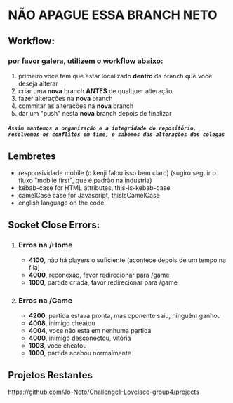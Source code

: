 # NÃO APAGUE ESSA BRANCH NETO

## Workflow:
### por favor galera, utilizem o workflow abaixo:
1. primeiro voce tem que estar localizado **dentro** da branch que voce deseja alterar
2. criar uma **nova** branch **ANTES** de qualquer alteração
3. fazer alterações na **nova** branch
4. commitar as alterações na **nova** branch
5. dar um "push" nesta **nova** branch depois de finalizar
##### `Assim mantemos a organização e a integridade do repositório, resolvemos os conflitos em time, e sabemos das alterações dos colegas`
## Lembretes
* responsividade mobile (o kenji falou isso bem claro) (sugiro seguir o fluxo "mobile first", que é padrão na industria)
* kebab-case for HTML attributes, this-is-kebab-case
* camelCase case for Javascript, thisIsCamelCase
* english language on the code
## Socket Close Errors:

1. ### Erros na /Home
    * **4100**, não há players o suficiente (acontece depois de um tempo na fila)
    * **4000**, reconexão, favor redirecionar para /game
    * **1000**, partida criada, favor redirecionar para /game
2. ### Erros na /Game
    * **4200**, partida estava pronta, mas oponente saiu, ninguém ganhou
    * **4008**, inimigo cheatou
    * **4004**, voce não esta em nenhuma partida
    * **4000**, inimigo desconectou, vitória
    * **1008**, voce cheatou
    * **1000**, partida acabou normalmente

## Projetos Restantes
https://github.com/Jo-Neto/Challenge1-Lovelace-group4/projects
